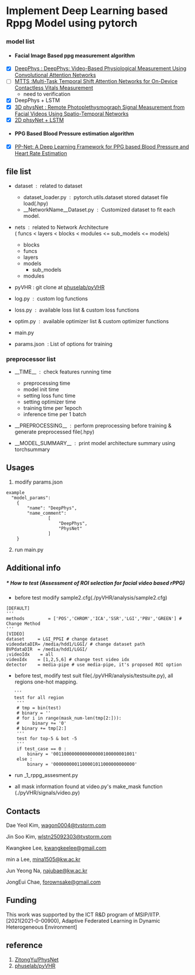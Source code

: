 # Implement Deep Learning based Rppg Model using pytorch

### model list

- #### Facial Image Based ppg measurement algorithm
- [x] [DeepPhys : DeepPhys: Video-Based Physiological Measurement Using Convolutional Attention Networks](https://arxiv.org/abs/1805.07888)
- [ ] [MTTS  :Multi-Task Temporal Shift Attention Networks for
On-Device Contactless Vitals Measurement](https://papers.nips.cc/paper/2020/file/e1228be46de6a0234ac22ded31417bc7-Paper.pdf)
  + need to verification
- [x] DeepPhys + LSTM
- [x] [3D physNet :  Remote Photoplethysmograph Signal Measurement from Facial Videos Using Spatio-Temporal Networks](https://arxiv.org/abs/1905.02419)
- [x] [2D phsyNet + LSTM](https://arxiv.org/abs/1905.02419)

- #### PPG Based Blood Pressure estimation algorithm
- [x] [PP-Net: A Deep Learning Framework for PPG based Blood Pressure and Heart Rate Estimation](https://ieeexplore.ieee.org/document/9082808)

## file list

- dataset&nbsp; :&nbsp; related to dataset
  + dataset_loader.py&nbsp; :&nbsp; pytorch.utils.dataset stored dataset file load(.hpy)
  + __NetworkName__Dataset.py&nbsp; :&nbsp; Customized dataset to fit each model.
  

- nets&nbsp; :&nbsp; related to Network Architecture
  <br/>(&nbsp;funcs&nbsp;<&nbsp;layers&nbsp;<&nbsp;blocks&nbsp;<&nbsp;modules&nbsp;<=&nbsp;sub_models&nbsp;<=&nbsp;models)
  + blocks
  + funcs
  + layers
  + models
    + sub_models
  + modules
- pyVHR : git clone at [phuselab/pyVHR](https://github.com/phuselab/pyVHR)
- log.py&nbsp; :&nbsp; custom log functions
- loss.py &nbsp;:&nbsp; available loss list & custom loss functions
- optim.py &nbsp;:&nbsp; available optimizer list & custom optimizer functions
- main.py
- params.json &nbsp;:&nbsp;List of options for training


### preprocessor list
- \_\_TIME__ &nbsp;:&nbsp; check features running time
  + preprocessing time
  + model init time
  + setting loss func time
  + setting optimizer time
  + training time per 1epoch
  + inference time per 1 batch 
  

- \_\_PREPROCESSING__&nbsp; :&nbsp; perform preprocessing before training & generate preprocessed file(.hpy)

- \_\_MODEL_SUMMARY__&nbsp; :&nbsp; print model architecture summary using torchsummary

## Usages
1. modify params.json
~~~
example
  "model_params":
    {
        "name": "DeepPhys",
        "name_comment":
                [
                    "DeepPhys",
                    "PhysNet"
                ]
    }
~~~ 
2. run main.py


## Additional info

##### *  How to test  (Assessment of ROI selection for facial video based rPPG)
-  before test modify sample2.cfg(./pyVHR/analysis/sample2.cfg)
~~~
[DEFAULT]
'''
methods         = ['POS','CHROM','ICA','SSR','LGI','PBV','GREEN'] # Change Method
'''
[VIDEO]
dataset     = LGI_PPGI # change dataset
videodataDIR= /media/hdd1/LGGI/ # change dataset path
BVPdataDIR  = /media/hdd1/LGGI/
;videoIdx    = all
videoIdx    = [1,2,5,6] # change test video idx
detector    = media-pipe # use media-pipe, it's proposed ROI option
~~~
-  before test, modify test suit file(./pyVHR/analysis/testsuite.py), all regions one-hot mapping.
~~~
   '''
   test for all region
    '''
    # tmp = bin(test)
    # binary = ''
    # for i in range(mask_num-len(tmp[2:])):
    #     binary += '0'
    # binary += tmp[2:]
    '''
    test for top-5 & bot -5
    '''
    if test_case == 0 :
        binary = '0011000000000000000100000001001'
    else :
        binary = '0000000001100001011000000000000'
~~~
* run _1_rppg_assesment.py

* all mask information found at video.py's make_mask function (./pyVHR/signals/video.py)

## Contacts

Dae Yeol Kim, wagon0004@tvstorm.com

Jin Soo Kim, wlstn25092303@tvstorm.com

Kwangkee Lee, kwangkeelee@gmail.com

min a Lee, mina1505@kw.ac.kr

Jun Yeong Na, najubae@kw.ac.kr

JongEui Chae, forownsake@gmail.com

## Funding

This work was supported by the ICT R&D program of
MSIP/IITP. [2021(2021-0-00900), Adaptive Federated Learning in Dynamic Heterogeneous Environment]

## reference

1. [ZitongYu/PhysNet](https://github.com/ZitongYu/PhysNet)
2. [phuselab/pyVHR](https://github.com/phuselab/pyVHR)
